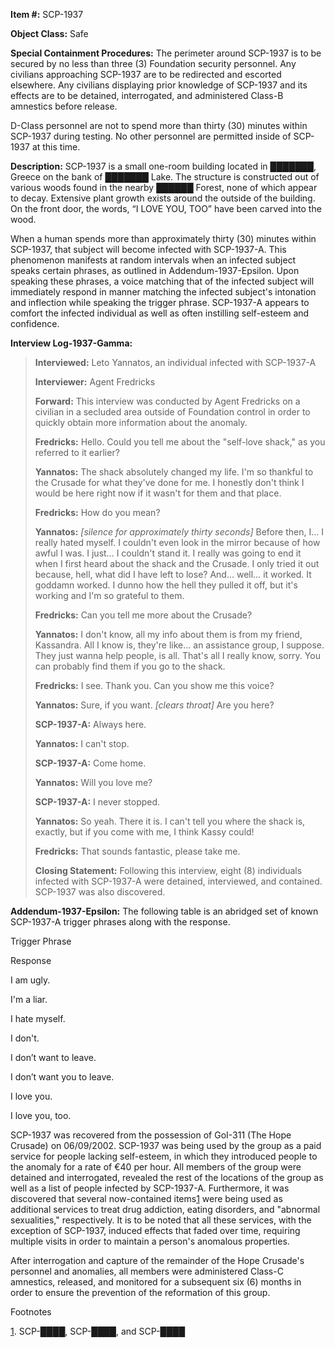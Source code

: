 **Item #:** SCP-1937

**Object Class:** Safe

**Special Containment Procedures:** The perimeter around SCP-1937 is to be secured by no less than three (3) Foundation security personnel. Any civilians approaching SCP-1937 are to be redirected and escorted elsewhere. Any civilians displaying prior knowledge of SCP-1937 and its effects are to be detained, interrogated, and administered Class-B amnestics before release.

D-Class personnel are not to spend more than thirty (30) minutes within SCP-1937 during testing. No other personnel are permitted inside of SCP-1937 at this time.

**Description:** SCP-1937 is a small one-room building located in ███████, Greece on the bank of ███████ Lake. The structure is constructed out of various woods found in the nearby ██████ Forest, none of which appear to decay. Extensive plant growth exists around the outside of the building. On the front door, the words, “I LOVE YOU, TOO” have been carved into the wood.

When a human spends more than approximately thirty (30) minutes within SCP-1937, that subject will become infected with SCP-1937-A. This phenomenon manifests at random intervals when an infected subject speaks certain phrases, as outlined in Addendum-1937-Epsilon. Upon speaking these phrases, a voice matching that of the infected subject will immediately respond in manner matching the infected subject's intonation and inflection while speaking the trigger phrase. SCP-1937-A appears to comfort the infected individual as well as often instilling self-esteem and confidence.

**Interview Log-1937-Gamma:**

> **Interviewed:** Leto Yannatos, an individual infected with SCP-1937-A
> 
> **Interviewer:** Agent Fredricks
> 
> **Forward:** This interview was conducted by Agent Fredricks on a civilian in a secluded area outside of Foundation control in order to quickly obtain more information about the anomaly.
> 
> **<Begin Log>**
> 
> **Fredricks:** Hello. Could you tell me about the "self-love shack," as you referred to it earlier?
> 
> **Yannatos:** The shack absolutely changed my life. I'm so thankful to the Crusade for what they've done for me. I honestly don't think I would be here right now if it wasn't for them and that place.
> 
> **Fredricks:** How do you mean?
> 
> **Yannatos:** _\[silence for approximately thirty seconds\]_ Before then, I… I really hated myself. I couldn't even look in the mirror because of how awful I was. I just… I couldn't stand it. I really was going to end it when I first heard about the shack and the Crusade. I only tried it out because, hell, what did I have left to lose? And… well… it worked. It goddamn worked. I dunno how the hell they pulled it off, but it's working and I'm so grateful to them.
> 
> **Fredricks:** Can you tell me more about the Crusade?
> 
> **Yannatos:** I don't know, all my info about them is from my friend, Kassandra. All I know is, they're like… an assistance group, I suppose. They just wanna help people, is all. That's all I really know, sorry. You can probably find them if you go to the shack.
> 
> **Fredricks:** I see. Thank you. Can you show me this voice?
> 
> **Yannatos:** Sure, if you want. _\[clears throat\]_ Are you here?
> 
> **SCP-1937-A:** Always here.
> 
> **Yannatos:** I can't stop.
> 
> **SCP-1937-A:** Come home.
> 
> **Yannatos:** Will you love me?
> 
> **SCP-1937-A:** I never stopped.
> 
> **Yannatos:** So yeah. There it is. I can't tell you where the shack is, exactly, but if you come with me, I think Kassy could!
> 
> **Fredricks:** That sounds fantastic, please take me.
> 
> **<End Log>**
> 
> **Closing Statement:** Following this interview, eight (8) individuals infected with SCP-1937-A were detained, interviewed, and contained. SCP-1937 was also discovered.

**Addendum-1937-Epsilon:** The following table is an abridged set of known SCP-1937-A trigger phrases along with the response.  

Trigger Phrase

Response

I am ugly.

I'm a liar.

I hate myself.

I don't.

I don’t want to leave.

I don’t want you to leave.

I love you.

I love you, too.

SCP-1937 was recovered from the possession of GoI-311 (The Hope Crusade) on 06/09/2002. SCP-1937 was being used by the group as a paid service for people lacking self-esteem, in which they introduced people to the anomaly for a rate of €40 per hour. All members of the group were detained and interrogated, revealed the rest of the locations of the group as well as a list of people infected by SCP-1937-A. Furthermore, it was discovered that several now-contained items[1](javascript:;) were being used as additional services to treat drug addiction, eating disorders, and "abnormal sexualities," respectively. It is to be noted that all these services, with the exception of SCP-1937, induced effects that faded over time, requiring multiple visits in order to maintain a person's anomalous properties.

After interrogation and capture of the remainder of the Hope Crusade's personnel and anomalies, all members were administered Class-C amnestics, released, and monitored for a subsequent six (6) months in order to ensure the prevention of the reformation of this group.

Footnotes

[1](javascript:;). SCP-████, SCP-████, and SCP-████